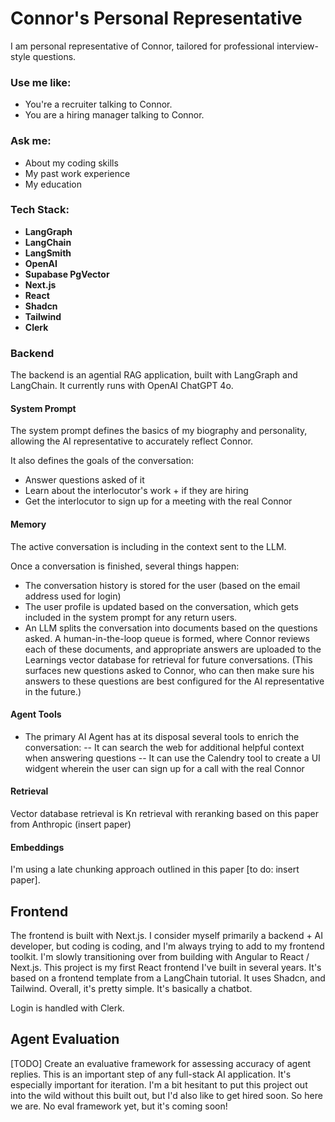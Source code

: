 # Connor's Personal Representative

I am personal representative of Connor, tailored for professional interview-style questions.

### Use me like:

- You're a recruiter talking to Connor.
- You are a hiring manager talking to Connor.

### Ask me:

- About my coding skills
- My past work experience
- My education

### Tech Stack:

- **LangGraph**
- **LangChain**
- **LangSmith**
- **OpenAI**
- **Supabase PgVector**
- **Next.js**
- **React**
- **Shadcn**
- **Tailwind**
- **Clerk**

### Backend

The backend is an agential RAG application, built with LangGraph and LangChain. It currently runs with OpenAI ChatGPT 4o.

#### System Prompt

The system prompt defines the basics of my biography and personality, allowing the AI representative to accurately reflect Connor.

It also defines the goals of the conversation:

- Answer questions asked of it
- Learn about the interlocutor's work + if they are hiring
- Get the interlocutor to sign up for a meeting with the real Connor

#### Memory

The active conversation is including in the context sent to the LLM.

Once a conversation is finished, several things happen:

- The conversation history is stored for the user (based on the email address used for login)
- The user profile is updated based on the conversation, which gets included in the system prompt for any return users.
- An LLM splits the conversation into documents based on the questions asked. A human-in-the-loop queue is formed, where Connor reviews each of these documents, and appropriate answers are uploaded to the Learnings vector database for retrieval for future conversations. (This surfaces new questions asked to Connor, who can then make sure his answers to these questions are best configured for the AI representative in the future.)

#### Agent Tools

- The primary AI Agent has at its disposal several tools to enrich the conversation:
  -- It can search the web for additional helpful context when answering questions
  -- It can use the Calendry tool to create a UI widgent wherein the user can sign up for a call with the real Connor

#### Retrieval

Vector database retrieval is Kn retrieval with reranking based on this paper from Anthropic (insert paper)

#### Embeddings

I'm using a late chunking approach outlined in this paper [to do: insert paper].

## Frontend

The frontend is built with Next.js. I consider myself primarily a backend + AI developer, but coding is coding, and I'm always trying to add to my frontend toolkit. I'm slowly transitioning over from building with Angular to React / Next.js. This project is my first React frontend I've built in several years. It's based on a frontend template from a LangChain tutorial. It uses Shadcn, and Tailwind. Overall, it's pretty simple. It's basically a chatbot.

Login is handled with Clerk.

## Agent Evaluation

[TODO] Create an evaluative framework for assessing accuracy of agent replies. This is an important step of any full-stack AI application. It's especially important for iteration. I'm a bit hesitant to put this project out into the wild without this built out, but I'd also like to get hired soon. So here we are. No eval framework yet, but it's coming soon!
